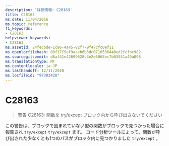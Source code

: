 ```yaml
---
description: '詳細情報: C28163'
title: C28163
ms.date: 11/04/2016
ms.topic: reference
f1_keywords:
- C28163
helpviewer_keywords:
- C28163
ms.assetid: 24fecbde-1c96-4a45-82f7-9f47cfc0ef11
ms.openlocfilehash: 89f17f9ef9aaeb6b3dc0710536440ed2fcfbc982
ms.sourcegitcommit: d6af41e42699628c3e2e6063ec7b03931a49a098
ms.translationtype: MT
ms.contentlocale: ja-JP
ms.lasthandoff: 12/11/2020
ms.locfileid: "97303428"
---
```

# <a name="c28163"></a>C28163

> 警告 C28163: 関数を try/except ブロック内から呼び出さないでください

この警告は、ブロックで囲まれていない型の関数がブロックで見つかった場合に報告され `try/except` `try/except` ます。 コード分析ツールによって、関数が呼び出された少なくとも1つのパスがブロック内に見つかりました `try/except` 。
